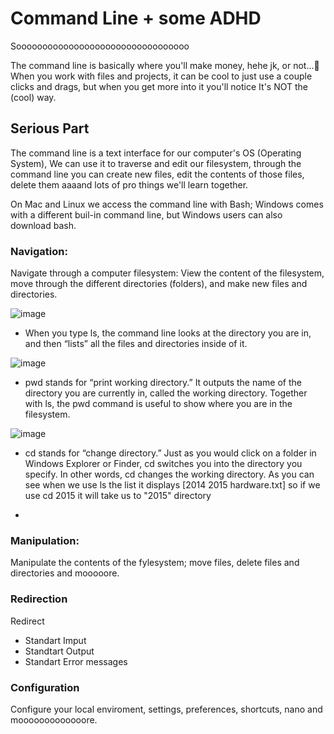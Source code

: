 # Command Line + some ADHD

Sooooooooooooooooooooooooooooooooo

The command line is basically where you'll make money, hehe jk, or not...🤨 When you work with files and projects,
it can be cool to just use a couple clicks and drags, but when you get more into it you'll notice It's NOT the (cool) way.

## Serious Part

The command line is a text interface for our computer's OS (Operating System), We can use it to traverse and edit our filesystem,
through the command line you can create new files, edit the contents of those files, delete them aaaand lots of pro things we'll learn together.

On Mac and Linux we access the command line with Bash; Windows comes with a different buil-in command line, but Windows users can also download bash.

### Navigation:
Navigate through a computer filesystem: View the content of the filesystem, move through the different directories (folders), and make new files and directories.

![image](https://user-images.githubusercontent.com/75914408/220755638-8468cf3a-9158-47cc-9787-7ff625d330b9.png)
* When you type ls, the command line looks at the directory you are in, and then “lists” all the files and directories inside of it.

![image](https://user-images.githubusercontent.com/75914408/220755681-6a98ec1c-6e8b-4961-9af3-2f0a3c1ff53a.png)
* pwd stands for “print working directory.” It outputs the name of the directory you are currently in, called the working directory. Together with ls, the pwd command is useful to show where you are in the filesystem.

![image](https://user-images.githubusercontent.com/75914408/220767680-31812462-47c9-48b3-95e2-38546c8d4d32.png)
* cd stands for “change directory.” Just as you would click on a folder in Windows Explorer or Finder, cd switches you into the directory you specify. In other words, cd changes the working directory. As you can see when we use ls the list it displays [2014  2015  hardware.txt] so if we use cd 2015 it will take us to "2015" directory

* 

### Manipulation: 
Manipulate the contents of the fylesystem; move files, delete files and directories and mooooore.

### Redirection
Redirect
* Standart Imput
* Standtart Output
* Standart Error messages

### Configuration
Configure your local enviroment, settings, preferences, shortcuts, nano and mooooooooooooore.
